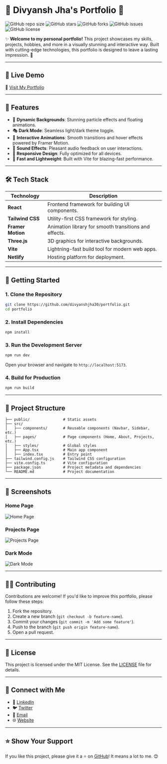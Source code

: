 # 🌌 **Divyansh Jha's Portfolio** 🚀

![GitHub repo size](https://img.shields.io/github/repo-size/divyanshjha30/portfolio?color=blueviolet&style=for-the-badge)
![GitHub stars](https://img.shields.io/github/stars/divyanshjha30/portfolio?color=yellow&style=for-the-badge)
![GitHub forks](https://img.shields.io/github/forks/divyanshjha30/portfolio?color=teal&style=for-the-badge)
![GitHub issues](https://img.shields.io/github/issues/divyanshjha30/portfolio?color=red&style=for-the-badge)
![GitHub license](https://img.shields.io/github/license/divyanshjha30/portfolio?color=orange&style=for-the-badge)

✨ **Welcome to my personal portfolio!** This project showcases my skills, projects, hobbies, and more in a visually stunning and interactive way. Built with cutting-edge technologies, this portfolio is designed to leave a lasting impression. 🌟

---

## 🌟 **Live Demo**
🔗 [Visit My Portfolio](https://divyanshjha.netlify.app)

---

## 🎨 **Features**
- 🌌 **Dynamic Backgrounds**: Stunning particle effects and floating animations.
- 🎭 **Dark Mode**: Seamless light/dark theme toggle.
- 🎥 **Interactive Animations**: Smooth transitions and hover effects powered by Framer Motion.
- 🎵 **Sound Effects**: Pleasant audio feedback on user interactions.
- 📱 **Responsive Design**: Fully optimized for all devices.
- 🚀 **Fast and Lightweight**: Built with Vite for blazing-fast performance.

---

## 🛠️ **Tech Stack**
| **Technology** | **Description** |
|-----------------|-----------------|
| **React**       | Frontend framework for building UI components. |
| **Tailwind CSS**| Utility-first CSS framework for styling. |
| **Framer Motion**| Animation library for smooth transitions and effects. |
| **Three.js**    | 3D graphics for interactive backgrounds. |
| **Vite**        | Lightning-fast build tool for modern web apps. |
| **Netlify**     | Hosting platform for deployment. |

---

## 🚀 **Getting Started**

### **1. Clone the Repository**
```bash
git clone https://github.com/divyanshjha30/portfolio.git
cd portfolio
```

### **2. Install Dependencies**
```bash
npm install
```

### **3. Run the Development Server**
```bash
npm run dev
```
Open your browser and navigate to `http://localhost:5173`.

### **4. Build for Production**
```bash
npm run build
```

---

## 📂 **Project Structure**
```plaintext
├── public/               # Static assets
├── src/
│   ├── components/       # Reusable components (Navbar, Sidebar, etc.)
│   ├── pages/            # Page components (Home, About, Projects, etc.)
│   ├── styles/           # Global styles
│   ├── App.tsx           # Main app component
│   ├── index.tsx         # Entry point
├── tailwind.config.js    # Tailwind CSS configuration
├── vite.config.ts        # Vite configuration
├── package.json          # Project metadata and dependencies
└── README.md             # Project documentation
```

---

## 🌈 **Screenshots**

### **Home Page**
![Home Page](https://via.placeholder.com/1200x600?text=Home+Page+Screenshot)

### **Projects Page**
![Projects Page](https://via.placeholder.com/1200x600?text=Projects+Page+Screenshot)

### **Dark Mode**
![Dark Mode](https://via.placeholder.com/1200x600?text=Dark+Mode+Screenshot)

---

## 🧑‍💻 **Contributing**
Contributions are welcome! If you'd like to improve this portfolio, please follow these steps:
1. Fork the repository.
2. Create a new branch (`git checkout -b feature-name`).
3. Commit your changes (`git commit -m 'Add some feature'`).
4. Push to the branch (`git push origin feature-name`).
5. Open a pull request.

---

## 📜 **License**
This project is licensed under the MIT License. See the [LICENSE](LICENSE) file for details.

---

## 🌟 **Connect with Me**
- 💼 [LinkedIn](https://www.linkedin.com/in/divyanshjha30)
- 🐦 [Twitter](https://twitter.com/divyanshjha30)
- 📧 [Email](mailto:jhadivyansh2003@gmail.com)
- 🌐 [Website](https://divyanshjha.netlify.app)

---

## ⭐ **Show Your Support**
If you like this project, please give it a ⭐ on [GitHub](https://github.com/divyanshjha30/portfolio)! It means a lot to me. 😊
